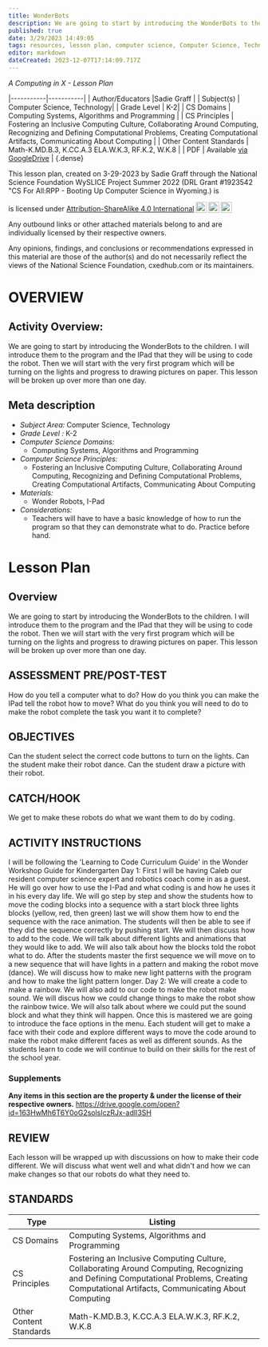 ```yaml
---
title: WonderBots
description: We are going to start by introducing the WonderBots to the children. I will introduce them to the program and the IPad that they will be using to code the robot. Then we will start with the very first program which will be turning on the lights and progress to drawing pictures on paper. This lesson will be broken up over more than one day.
published: true
date: 3/29/2023 14:49:05
tags: resources, lesson plan, computer science, Computer Science, Technology 
editor: markdown
dateCreated: 2023-12-07T17:14:09.717Z
---
```

*A Computing in X - Lesson Plan*

|-----------|-----------|
| Author/Educators |Sadie Graff |
| Subject(s) | Computer Science, Technology|
| Grade Level | K-2|
| CS Domains | Computing Systems, Algorithms and Programming |
| CS Principles | Fostering an Inclusive Computing Culture, Collaborating Around Computing, Recognizing and Defining Computational Problems, Creating Computational Artifacts, Communicating About Computing |
| Other Content Standards | Math-K.MD.B.3, K.CC.A.3  ELA.W.K.3, RF.K.2, W.K.8 | 
| PDF | Available [via GoogleDrive](https://drive.google.com/open?id=19EMUncaKl9UgLcXiEBsQhZ4cxajsJBHs) |
{.dense}






This lesson plan, created on 3-29-2023 by Sadie Graff through the National Science Foundation WySLICE Project Summer 2022 (DRL Grant #1923542 "CS For All:RPP - Booting Up Computer Science in Wyoming.) is  <p xmlns:cc="http://creativecommons.org/ns#" >  is licensed under <a href="http://creativecommons.org/licenses/by-sa/4.0/?ref=chooser-v1" target="_blank" rel="license noopener noreferrer" style="display:inline-block;">Attribution-ShareAlike 4.0 International<img style="height:22px!important;margin-left:3px;vertical-align:text-bottom;" src="https://mirrors.creativecommons.org/presskit/icons/cc.svg?ref=chooser-v1"><img style="height:22px!important;margin-left:3px;vertical-align:text-bottom;" src="https://mirrors.creativecommons.org/presskit/icons/by.svg?ref=chooser-v1"><img style="height:22px!important;margin-left:3px;vertical-align:text-bottom;" src="https://mirrors.creativecommons.org/presskit/icons/sa.svg?ref=chooser-v1"></a></p>


Any outbound links or other attached materials belong to and are individually licensed by their respective owners. 


Any opinions, findings, and conclusions or recommendations expressed in this material are those of the author(s) and do not necessarily reflect the views of the National Science Foundation, cxedhub.com or its maintainers.


# OVERVIEW
## Activity Overview:  
We are going to start by introducing the WonderBots to the children. I will introduce them to the program and the IPad that they will be using to code the robot. Then we will start with the very first program which will be turning on the lights and progress to drawing pictures on paper. This lesson will be broken up over more than one day.
## Meta description
+ *Subject Area:* Computer Science, Technology 
+ *Grade Level :* K-2 
+ *Computer Science Domains:*
   + Computing Systems, Algorithms and Programming
+ *Computer Science Principles:*
   + Fostering an Inclusive Computing Culture, Collaborating Around Computing, Recognizing and Defining Computational Problems, Creating Computational Artifacts, Communicating About Computing
+ *Materials:* 
   + Wonder Robots, I-Pad
+ *Considerations:*
   + Teachers will have to have a basic knowledge of how to run the program so that they can demonstrate what to do. Practice before hand.


# Lesson Plan
## Overview
We are going to start by introducing the WonderBots to the children. I will introduce them to the program and the IPad that they will be using to code the robot. Then we will start with the very first program which will be turning on the lights and progress to drawing pictures on paper. This lesson will be broken up over more than one day.
## ASSESSMENT PRE/POST-TEST
How do you tell a computer what to do? How do you think you can make the IPad tell the robot how to move? What do you think you will need to do to make the robot complete the task you want it to complete?
## OBJECTIVES
Can the student select the correct code buttons to turn on the lights. Can the student make their robot dance. Can the student draw a picture with their robot.


## CATCH/HOOK
We get to make these robots do what we want them to do by coding.


## ACTIVITY INSTRUCTIONS
I will be following the 'Learning to Code Curriculum Guide' in the Wonder Workshop Guide for Kindergarten
Day 1: First I will be having Caleb our resident computer science expert and robotics coach come in as a guest. He will go over how to use the I-Pad and what coding is and how he uses it in his every day life. We will go step by step and show the students how to move the coding blocks into a sequence with a start block three lights blocks (yellow, red, then green) last we will show them how to end the sequence with the race animation. The students will then be able to see if they did the sequence correctly by pushing start. We will then discuss how to add to the code. We will talk about different lights and animations that they would like to add. We will also talk about how the blocks told the robot what to do. After the students master the first sequence we will move on to a new sequence that will have lights in a pattern and making the robot move (dance). We will discuss how to make new light patterns with the program and how to make the light pattern longer. 
Day 2: We will create a code to make a rainbow. We will also add to our code to make the robot make sound. We will discus how we could change things to make the robot show the rainbow twice. We will also talk about where we could put the sound block and what they think will happen. Once this is mastered we are going to introduce the face options in the menu. Each student will get to make a face with their code and explore different ways to move the code around to make the robot make different faces as well as different sounds. 
As the students learn to code we will continue to build on their skills for the rest of the school year.


### Supplements
**Any items in this section are the property & under the license of their respective owners.**
https://drive.google.com/open?id=163HwMh6T6Y0oG2solsIczRJx-adlI3SH




## REVIEW
Each lesson will be wrapped up with discussions on how to make their code different. We will discuss what went well and what didn't and how we can make changes so that our robots do what they need to.
## STANDARDS        
| Type | Listing | 
|-----------|-----------|
| CS Domains  | Computing Systems, Algorithms and Programming|
| CS Principles   | Fostering an Inclusive Computing Culture, Collaborating Around Computing, Recognizing and Defining Computational Problems, Creating Computational Artifacts, Communicating About Computing|
| Other Content Standards | Math-K.MD.B.3, K.CC.A.3  ELA.W.K.3, RF.K.2, W.K.8  |